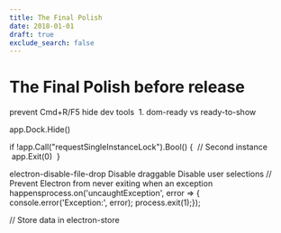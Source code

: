 ```yaml
---
title: The Final Polish
date: 2018-01-01
draft: true
exclude_search: false
---
```


# The Final Polish before release



prevent Cmd+R/F5
hide dev tools
 1. dom-ready vs ready-to-show


app.Dock.Hide()


if !app.Call("requestSingleInstanceLock").Bool() {
 // Second instance
 app.Exit(0)
 }


electron-disable-file-drop
Disable draggable
Disable user selections
// Prevent Electron from never exiting when an exception happensprocess.on('uncaughtException', error => { console.error('Exception:', error); process.exit(1);});


// Store data in electron-store